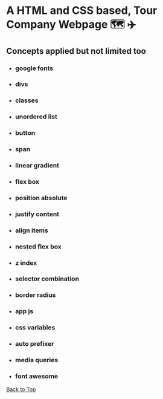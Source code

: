 <a name="custom_anchor_name"></a>

# A HTML and CSS based, Tour Company Webpage :world_map: :airplane:

## Concepts applied but not limited too

- ### google fonts
- ### divs
- ### classes
- ### unordered list
- ### button
- ### span
- ### linear gradient
- ### flex box
- ### position absolute
- ### justify content
- ### align items
- ### nested flex box
- ### z index 
- ### selector combination 
- ### border radius
- ### app js
- ### css variables
- ### auto prefixer
- ### media queries
- ### font awesome

[Back to Top](#custom_anchor_name)
